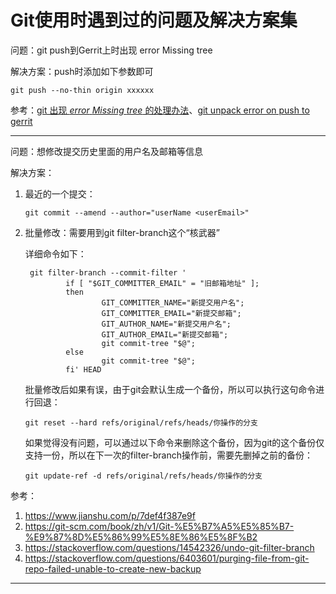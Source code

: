 # Git使用时遇到过的问题及解决方案集

问题：git push到Gerrit上时出现 error Missing tree 

解决方案：push时添加如下参数即可

```shell
git push --no-thin origin xxxxxx
```

参考：[git 出现 *error* *Missing* *tree* 的处理办法](http://www.baidu.com/link?url=hzzysUYhcAQoz7joYi6dKz9a7DjQie_B6RshkgbfrV0JRW_8s6n9WdsXnFfKvWu3R9ITb_UnbRflgMMuIsQAS4o0eC84NdDPwYdILksw06m)、[git unpack error on push to gerrit](https://stackoverflow.com/questions/16586642/git-unpack-error-on-push-to-gerrit)

----

问题：想修改提交历史里面的用户名及邮箱等信息

解决方案：

1. 最近的一个提交：

   ```shell
   git commit --amend --author="userName <userEmail>"
   ```

2. 批量修改：需要用到git filter-branch这个“核武器”

   详细命令如下：

   ```shell
    git filter-branch --commit-filter '
            if [ "$GIT_COMMITTER_EMAIL" = "旧邮箱地址" ];
            then
                    GIT_COMMITTER_NAME="新提交用户名";
                    GIT_COMMITTER_EMAIL="新提交邮箱";
                    GIT_AUTHOR_NAME="新提交用户名";
                    GIT_AUTHOR_EMAIL="新提交邮箱";
                    git commit-tree "$@";
            else
                    git commit-tree "$@";
            fi' HEAD
   ```

   批量修改后如果有误，由于git会默认生成一个备份，所以可以执行这句命令进行回退：

   ```shell
   git reset --hard refs/original/refs/heads/你操作的分支
   ```

   如果觉得没有问题，可以通过以下命令来删除这个备份，因为git的这个备份仅支持一份，所以在下一次的filter-branch操作前，需要先删掉之前的备份：

   ```shell
   git update-ref -d refs/original/refs/heads/你操作的分支
   ```

参考：

1. <https://www.jianshu.com/p/7def4f387e9f>
2. <https://git-scm.com/book/zh/v1/Git-%E5%B7%A5%E5%85%B7-%E9%87%8D%E5%86%99%E5%8E%86%E5%8F%B2>
3. <https://stackoverflow.com/questions/14542326/undo-git-filter-branch>
4. <https://stackoverflow.com/questions/6403601/purging-file-from-git-repo-failed-unable-to-create-new-backup>

----

